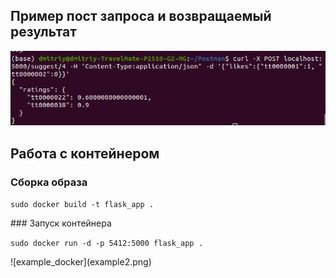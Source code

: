 ## Пример пост запроса и возвращаемый результат
![example_request](post_example.png)
## Работа с контейнером
### Сборка образа
<p><code>sudo docker build -t flask_app .</code></p>
### Запуск контейнера
<p><code>sudo docker run -d -p 5412:5000 flask_app .</code></p>
![example_docker](example2.png)